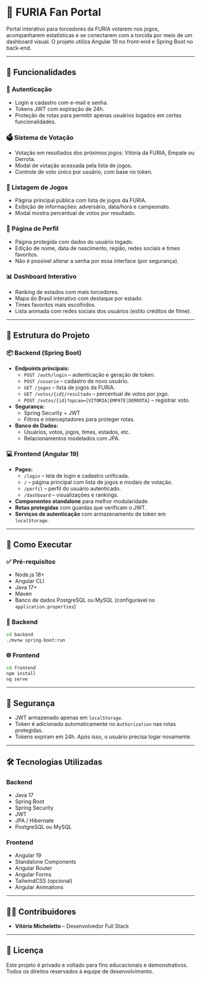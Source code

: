 # 🦊 FURIA Fan Portal

Portal interativo para torcedores da FURIA votarem nos jogos, acompanharem estatísticas e se conectarem com a torcida por meio de um dashboard visual. O projeto utiliza Angular 19 no front-end e Spring Boot no back-end.

---

## 📌 Funcionalidades

### 👥 Autenticação
- Login e cadastro com e-mail e senha.
- Tokens JWT com expiração de 24h.
- Proteção de rotas para permitir apenas usuários logados em certas funcionalidades.

### 🗳️ Sistema de Votação
- Votação em resultados dos próximos jogos: Vitória da FURIA, Empate ou Derrota.
- Modal de votação acessada pela lista de jogos.
- Controle de voto único por usuário, com base no token.

### 📅 Listagem de Jogos
- Página principal pública com lista de jogos da FURIA.
- Exibição de informações: adversário, data/hora e campeonato.
- Modal mostra percentual de votos por resultado.

### 👤 Página de Perfil
- Página protegida com dados do usuário logado.
- Edição de nome, data de nascimento, região, redes sociais e times favoritos.
- Não é possível alterar a senha por essa interface (por segurança).

### 📊 Dashboard Interativo
- Ranking de estados com mais torcedores.
- Mapa do Brasil interativo com destaque por estado.
- Times favoritos mais escolhidos.
- Lista animada com redes sociais dos usuários (estilo créditos de filme).

---

## 🧱 Estrutura do Projeto

### 📦 Backend (Spring Boot)
- **Endpoints principais:**
  - `POST /auth/login` – autenticação e geração de token.
  - `POST /usuario` – cadastro de novo usuário.
  - `GET /jogos` – lista de jogos da FURIA.
  - `GET /votos/{id}/resultado` – percentual de votos por jogo.
  - `POST /votos/{id}?opcao={VITORIA|EMPATE|DERROTA}` – registrar voto.
- **Segurança:**
  - Spring Security + JWT
  - Filtros e interceptadores para proteger rotas.
- **Banco de Dados:**
  - Usuários, votos, jogos, times, estados, etc.
  - Relacionamentos modelados com JPA.

### 💻 Frontend (Angular 19)
- **Pages:**
  - `/login` – tela de login e cadastro unificada.
  - `/` – página principal com lista de jogos e modais de votação.
  - `/perfil` – perfil do usuário autenticado.
  - `/dashboard` – visualizações e rankings.
- **Componentes standalone** para melhor modularidade.
- **Rotas protegidas** com guardas que verificam o JWT.
- **Serviços de autenticação** com armazenamento de token em `localStorage`.

---

## 🚀 Como Executar

### ✅ Pré-requisitos
- Node.js 18+
- Angular CLI
- Java 17+
- Maven
- Banco de dados PostgreSQL ou MySQL (configurável no `application.properties`)

### 📁 Backend

```bash
cd backend
./mvnw spring-boot:run
```

### 🌐 Frontend

```bash
cd frontend
npm install
ng serve
```

---

## 🔐 Segurança

- JWT armazenado apenas em `localStorage`.
- Token é adicionado automaticamente no `Authorization` nas rotas protegidas.
- Tokens expiram em 24h. Após isso, o usuário precisa logar novamente.

---

## 🛠 Tecnologias Utilizadas

### Backend
- Java 17
- Spring Boot
- Spring Security
- JWT
- JPA / Hibernate
- PostgreSQL ou MySQL

### Frontend
- Angular 19
- Standalone Components
- Angular Router
- Angular Forms
- TailwindCSS (opcional)
- Angular Animations

---

## 👨‍💻 Contribuidores

- **Vitório Micheletto** – Desenvolvedor Full Stack

---

## 📄 Licença

Este projeto é privado e voltado para fins educacionais e demonstrativos. Todos os direitos reservados à equipe de desenvolvimento.
